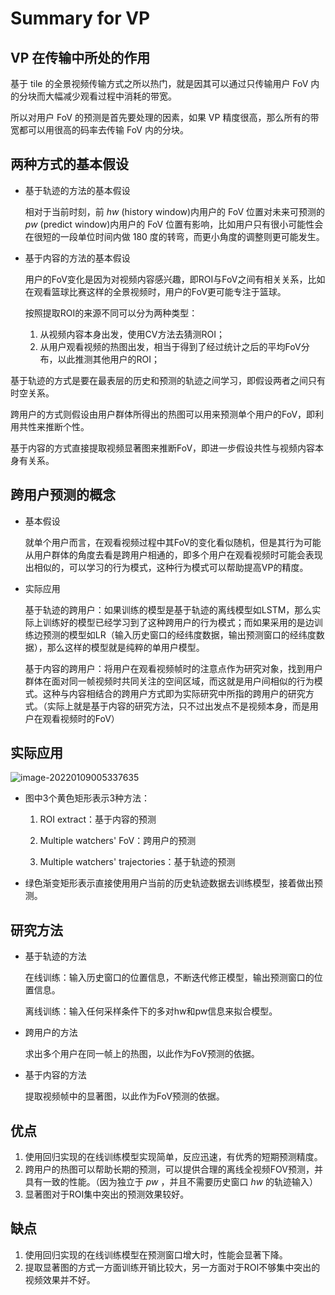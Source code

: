 # Summary for VP


## VP 在传输中所处的作用

基于 tile 的全景视频传输方式之所以热门，就是因其可以通过只传输用户 FoV 内的分块而大幅减少观看过程中消耗的带宽。

所以对用户 FoV 的预测是首先要处理的因素，如果 VP 精度很高，那么所有的带宽都可以用很高的码率去传输 FoV 内的分块。

## 两种方式的基本假设

- 基于轨迹的方法的基本假设

  相对于当前时刻，前 $hw$ (history window)内用户的 FoV 位置对未来可预测的 $pw$ (predict window)内用户的 FoV 位置有影响，比如用户只有很小可能性会在很短的一段单位时间内做 180 度的转弯，而更小角度的调整则更可能发生。

- 基于内容的方法的基本假设

  用户的FoV变化是因为对视频内容感兴趣，即ROI与FoV之间有相关关系，比如在观看篮球比赛这样的全景视频时，用户的FoV更可能专注于篮球。

  按照提取ROI的来源不同可以分为两种类型：

  1. 从视频内容本身出发，使用CV方法去猜测ROI；
  2. 从用户观看视频的热图出发，相当于得到了经过统计之后的平均FoV分布，以此推测其他用户的ROI；

基于轨迹的方式是要在最表层的历史和预测的轨迹之间学习，即假设两者之间只有时空关系。

跨用户的方式则假设由用户群体所得出的热图可以用来预测单个用户的FoV，即利用共性来推断个性。

基于内容的方式直接提取视频显著图来推断FoV，即进一步假设共性与视频内容本身有关系。

## 跨用户预测的概念

+ 基本假设

  就单个用户而言，在观看视频过程中其FoV的变化看似随机，但是其行为可能从用户群体的角度去看是跨用户相通的，即多个用户在观看视频时可能会表现出相似的，可以学习的行为模式，这种行为模式可以帮助提高VP的精度。

+ 实际应用

  基于轨迹的跨用户：如果训练的模型是基于轨迹的离线模型如LSTM，那么实际上训练好的模型已经学习到了这种跨用户的行为模式；而如果采用的是边训练边预测的模型如LR（输入历史窗口的经纬度数据，输出预测窗口的经纬度数据），那么这样的模型就是纯粹的单用户模型。

  基于内容的跨用户：将用户在观看视频帧时的注意点作为研究对象，找到用户群体在面对同一帧视频时共同关注的空间区域，而这就是用户间相似的行为模式。这种与内容相结合的跨用户方式即为实际研究中所指的跨用户的研究方式。（实际上就是基于内容的研究方法，只不过出发点不是视频本身，而是用户在观看视频时的FoV）

## 实际应用

![image-20220109005337635](https://s2.loli.net/2022/01/09/93nu65TbrmIwX1K.png)

+ 图中3个黄色矩形表示3种方法：

  1. ROI extract：基于内容的预测

  2. Multiple watchers' FoV：跨用户的预测

  3. Multiple watchers' trajectories：基于轨迹的预测

+ 绿色渐变矩形表示直接使用用户当前的历史轨迹数据去训练模型，接着做出预测。

## 研究方法

+ 基于轨迹的方法

  在线训练：输入历史窗口的位置信息，不断迭代修正模型，输出预测窗口的位置信息。

  离线训练：输入任何采样条件下的多对hw和pw信息来拟合模型。

+ 跨用户的方法

  求出多个用户在同一帧上的热图，以此作为FoV预测的依据。

+ 基于内容的方法

  提取视频帧中的显著图，以此作为FoV预测的依据。

## 优点

1. 使用回归实现的在线训练模型实现简单，反应迅速，有优秀的短期预测精度。
2. 跨用户的热图可以帮助长期的预测，可以提供合理的离线全视频FOV预测，并具有一致的性能。（因为独立于 $pw$ ，并且不需要历史窗口 $hw$ 的轨迹输入）
3. 显著图对于ROI集中突出的预测效果较好。

## 缺点

1. 使用回归实现的在线训练模型在预测窗口增大时，性能会显著下降。
2. 提取显著图的方式一方面训练开销比较大，另一方面对于ROI不够集中突出的视频效果并不好。


